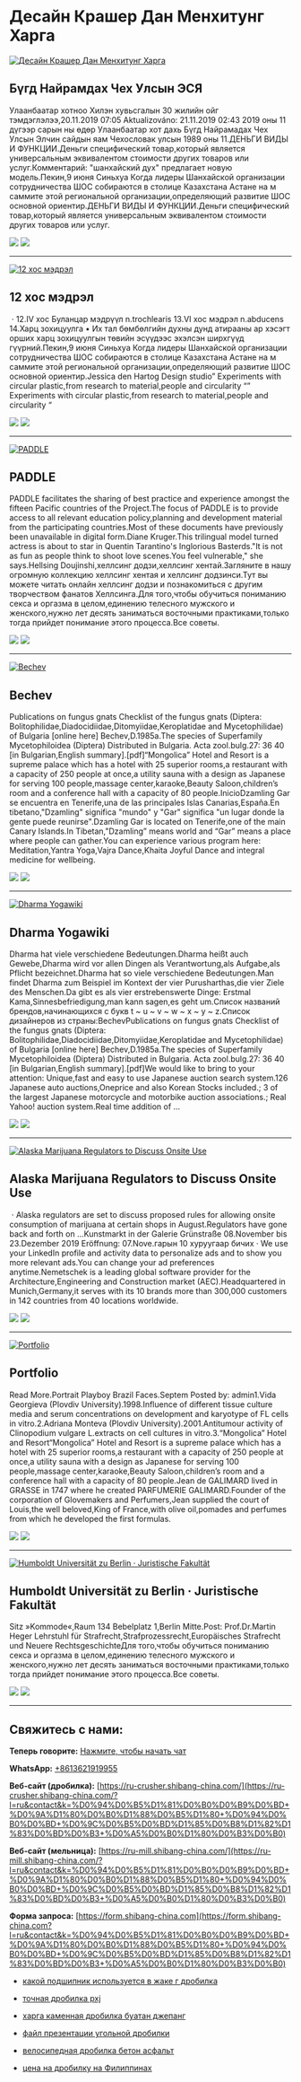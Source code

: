 # Десайн Крашер Дан Менхитунг Харга

<a href="https://swt.shibang-china.com/?l=ru&img&k=%D0%94%D0%B5%D1%81%D0%B0%D0%B9%D0%BD+%D0%9A%D1%80%D0%B0%D1%88%D0%B5%D1%80+%D0%94%D0%B0%D0%BD+%D0%9C%D0%B5%D0%BD%D1%85%D0%B8%D1%82%D1%83%D0%BD%D0%B3+%D0%A5%D0%B0%D1%80%D0%B3%D0%B0" target="_blank">![Десайн Крашер Дан Менхитунг Харга](http://static.shibang-china.com/all-800x300/972.jpg)</a>

## Бүгд Найрамдах Чех Улсын ЭСЯ
Улаанбаатар хотноо Хилэн хувьсгалын 30 жилийн ойг тэмдэглэлээ,20.11.2019 07:05 Aktualizov&#225;no: 21.11.2019 02:43 2019 оны 11 дүгээр сарын ны өдөр Улаанбаатар хот дахь Бүгд Найрамадах Чех Улсын Элчин сайдын яам Чехословак улсын 1989 оны 11.ДЕНЬГИ ВИДЫ И ФУНКЦИИ.Деньги специфический товар,который является универсальным эквивалентом стоимости других товаров или услуг.Комментарий: &quot;шанхайский дух&quot; предлагает новую модель.Пекин,9 июня Синьхуа  Когда лидеры Шанхайской организации сотрудничества ШОС собираются в столице Казахстана Астане на м саммите этой региональной организации,определяющий развитие ШОС основной ориентир.ДЕНЬГИ ВИДЫ И ФУНКЦИИ.Деньги специфический товар,который является универсальным эквивалентом стоимости других товаров или услуг.


<a href="https://whatsapp.shibangsoft.com/WhatsApp.php" target="_blank" title="WhatsApp">![](http://static.shibang-china.com/icon/whatsapp.png)</a> <a href="https://swt.shibang-china.com/?l=ru&icon&k=%D0%94%D0%B5%D1%81%D0%B0%D0%B9%D0%BD+%D0%9A%D1%80%D0%B0%D1%88%D0%B5%D1%80+%D0%94%D0%B0%D0%BD+%D0%9C%D0%B5%D0%BD%D1%85%D0%B8%D1%82%D1%83%D0%BD%D0%B3+%D0%A5%D0%B0%D1%80%D0%B3%D0%B0" target="_blank">![](http://static.shibang-china.com/icon/chat-ru.png)</a>

---

<a href="https://swt.shibang-china.com/?l=ru&img&k=%D0%94%D0%B5%D1%81%D0%B0%D0%B9%D0%BD+%D0%9A%D1%80%D0%B0%D1%88%D0%B5%D1%80+%D0%94%D0%B0%D0%BD+%D0%9C%D0%B5%D0%BD%D1%85%D0%B8%D1%82%D1%83%D0%BD%D0%B3+%D0%A5%D0%B0%D1%80%D0%B3%D0%B0" target="_blank">![12 хос мэдрэл](http://static.shibang-china.com/all-800x300/869.jpg)</a>

## 12 хос мэдрэл
&nbsp;&#0183;&#32;12.IV хос Буланцар мэдрүүл n.trochlearis 13.VI хос мэдрэл n.abducens 14.Харц зохицуулга • Их тал бөмбөлгийн духны дунд атирааны ар хэсэгт орших харц зохицуулгын төвийн эсүүдээс эхэлсэн ширхгүүд гүүрний.Пекин,9 июня Синьхуа  Когда лидеры Шанхайской организации сотрудничества ШОС собираются в столице Казахстана Астане на м саммите этой региональной организации,определяющий развитие ШОС основной ориентир.Jessica den Hartog Design studio” Experiments with circular plastic,from research to material,people and circularity “” Experiments with circular plastic,from research to material,people and circularity “


<a href="https://whatsapp.shibangsoft.com/WhatsApp.php" target="_blank" title="WhatsApp">![](http://static.shibang-china.com/icon/whatsapp.png)</a> <a href="https://swt.shibang-china.com/?l=ru&icon&k=%D0%94%D0%B5%D1%81%D0%B0%D0%B9%D0%BD+%D0%9A%D1%80%D0%B0%D1%88%D0%B5%D1%80+%D0%94%D0%B0%D0%BD+%D0%9C%D0%B5%D0%BD%D1%85%D0%B8%D1%82%D1%83%D0%BD%D0%B3+%D0%A5%D0%B0%D1%80%D0%B3%D0%B0" target="_blank">![](http://static.shibang-china.com/icon/chat-ru.png)</a>

---

<a href="https://swt.shibang-china.com/?l=ru&img&k=%D0%94%D0%B5%D1%81%D0%B0%D0%B9%D0%BD+%D0%9A%D1%80%D0%B0%D1%88%D0%B5%D1%80+%D0%94%D0%B0%D0%BD+%D0%9C%D0%B5%D0%BD%D1%85%D0%B8%D1%82%D1%83%D0%BD%D0%B3+%D0%A5%D0%B0%D1%80%D0%B3%D0%B0" target="_blank">![PADDLE](http://static.shibang-china.com/all-800x300/1119.jpg)</a>

## PADDLE
PADDLE facilitates the sharing of best practice and experience amongst the fifteen Pacific countries of the Project.The focus of PADDLE is to provide access to all relevant education policy,planning and development material from the participating countries.Most of these documents have previously been unavailable in digital form.Diane Kruger.This trilingual model turned actress is about to star in Quentin Tarantino's Inglorious Basterds.&quot;It is not as fun as people think to shoot love scenes.You feel vulnerable,&quot; she says.Hellsing Doujinshi,хеллсинг додзи,хеллсинг хентай.Загляните в нашу огромную коллекцию хеллсинг хентая и хеллсинг додзинси.Тут вы можете читать онлайн хеллсинг додзи и познакомиться с другим творчеством фанатов Хеллсинга.Для того,чтобы обучиться пониманию секса и оргазма в целом,единению телесного мужского и женского,нужно лет десять заниматься восточными практиками,только тогда прийдет понимание этого процесса.Все советы.


<a href="https://whatsapp.shibangsoft.com/WhatsApp.php" target="_blank" title="WhatsApp">![](http://static.shibang-china.com/icon/whatsapp.png)</a> <a href="https://swt.shibang-china.com/?l=ru&icon&k=%D0%94%D0%B5%D1%81%D0%B0%D0%B9%D0%BD+%D0%9A%D1%80%D0%B0%D1%88%D0%B5%D1%80+%D0%94%D0%B0%D0%BD+%D0%9C%D0%B5%D0%BD%D1%85%D0%B8%D1%82%D1%83%D0%BD%D0%B3+%D0%A5%D0%B0%D1%80%D0%B3%D0%B0" target="_blank">![](http://static.shibang-china.com/icon/chat-ru.png)</a>

---

<a href="https://swt.shibang-china.com/?l=ru&img&k=%D0%94%D0%B5%D1%81%D0%B0%D0%B9%D0%BD+%D0%9A%D1%80%D0%B0%D1%88%D0%B5%D1%80+%D0%94%D0%B0%D0%BD+%D0%9C%D0%B5%D0%BD%D1%85%D0%B8%D1%82%D1%83%D0%BD%D0%B3+%D0%A5%D0%B0%D1%80%D0%B3%D0%B0" target="_blank">![Bechev](http://static.shibang-china.com/all-800x300/676.jpg)</a>

## Bechev
Publications on fungus gnats Checklist of the fungus gnats (Diptera: Bolitophilidae,Diadocidiidae,Ditomyiidae,Keroplatidae and Mycetophilidae) of Bulgaria [online here] Bechev,D.1985a.The species of Superfamily Mycetophiloidea (Diptera) Distributed in Bulgaria. Acta zool.bulg.27: 36 40 [in Bulgarian,English summary].[pdf]“Mongolica” Hotel and Resort is a supreme palace which has a hotel with 25 superior rooms,a restaurant with a capacity of 250 people at once,a utility sauna with a design as Japanese for serving 100 people,massage center,karaoke,Beauty Saloon,children’s room and a conference hall with a capacity of 80 people.InicioDzamling Gar se encuentra en Tenerife,una de las principales Islas Canarias,Espa&#241;a.En tibetano,&quot;Dzamling&quot; significa &quot;mundo&quot; y &quot;Gar&quot; significa &quot;un lugar donde la gente puede reunirse&quot;.Dzamling Gar is located on Tenerife,one of the main Canary Islands.In Tibetan,&quot;Dzamling” means world and “Gar” means a place where people can gather.You can experience various program here: Meditation,Yantra Yoga,Vajra Dance,Khaita Joyful Dance and integral medicine for wellbeing.


<a href="https://whatsapp.shibangsoft.com/WhatsApp.php" target="_blank" title="WhatsApp">![](http://static.shibang-china.com/icon/whatsapp.png)</a> <a href="https://swt.shibang-china.com/?l=ru&icon&k=%D0%94%D0%B5%D1%81%D0%B0%D0%B9%D0%BD+%D0%9A%D1%80%D0%B0%D1%88%D0%B5%D1%80+%D0%94%D0%B0%D0%BD+%D0%9C%D0%B5%D0%BD%D1%85%D0%B8%D1%82%D1%83%D0%BD%D0%B3+%D0%A5%D0%B0%D1%80%D0%B3%D0%B0" target="_blank">![](http://static.shibang-china.com/icon/chat-ru.png)</a>

---

<a href="https://swt.shibang-china.com/?l=ru&img&k=%D0%94%D0%B5%D1%81%D0%B0%D0%B9%D0%BD+%D0%9A%D1%80%D0%B0%D1%88%D0%B5%D1%80+%D0%94%D0%B0%D0%BD+%D0%9C%D0%B5%D0%BD%D1%85%D0%B8%D1%82%D1%83%D0%BD%D0%B3+%D0%A5%D0%B0%D1%80%D0%B3%D0%B0" target="_blank">![Dharma Yogawiki](http://static.shibang-china.com/all-800x300/1296.jpg)</a>

## Dharma Yogawiki
Dharma hat viele verschiedene Bedeutungen.Dharma hei&#223;t auch Gewebe,Dharma wird vor allen Dingen als Verantwortung,als Aufgabe,als Pflicht bezeichnet.Dharma hat so viele verschiedene Bedeutungen.Man findet Dharma zum Beispiel im Kontext der vier Purusharthas,die vier Ziele des Menschen.Da gibt es als vier erstrebenswerte Dinge: Erstmal Kama,Sinnesbefriedigung,man kann sagen,es geht um.Список названий брендов,начинающихся с букв t ~ u ~ v ~ w ~ x ~ y ~ z.Список дизайнеров из страны:BechevPublications on fungus gnats Checklist of the fungus gnats (Diptera: Bolitophilidae,Diadocidiidae,Ditomyiidae,Keroplatidae and Mycetophilidae) of Bulgaria [online here] Bechev,D.1985a.The species of Superfamily Mycetophiloidea (Diptera) Distributed in Bulgaria. Acta zool.bulg.27: 36 40 [in Bulgarian,English summary].[pdf]We would like to bring to your attention: Unique,fast and easy to use Japanese auction search system.126 Japanese auto auctions,Oneprice and also Korean Stocks included.; 3 of the largest Japanese motorcycle and motorbike auction associations.; Real Yahoo! auction system.Real time addition of …


<a href="https://whatsapp.shibangsoft.com/WhatsApp.php" target="_blank" title="WhatsApp">![](http://static.shibang-china.com/icon/whatsapp.png)</a> <a href="https://swt.shibang-china.com/?l=ru&icon&k=%D0%94%D0%B5%D1%81%D0%B0%D0%B9%D0%BD+%D0%9A%D1%80%D0%B0%D1%88%D0%B5%D1%80+%D0%94%D0%B0%D0%BD+%D0%9C%D0%B5%D0%BD%D1%85%D0%B8%D1%82%D1%83%D0%BD%D0%B3+%D0%A5%D0%B0%D1%80%D0%B3%D0%B0" target="_blank">![](http://static.shibang-china.com/icon/chat-ru.png)</a>

---

<a href="https://swt.shibang-china.com/?l=ru&img&k=%D0%94%D0%B5%D1%81%D0%B0%D0%B9%D0%BD+%D0%9A%D1%80%D0%B0%D1%88%D0%B5%D1%80+%D0%94%D0%B0%D0%BD+%D0%9C%D0%B5%D0%BD%D1%85%D0%B8%D1%82%D1%83%D0%BD%D0%B3+%D0%A5%D0%B0%D1%80%D0%B3%D0%B0" target="_blank">![Alaska Marijuana Regulators to Discuss Onsite Use](http://static.shibang-china.com/all-800x300/782.jpg)</a>

## Alaska Marijuana Regulators to Discuss Onsite Use
&nbsp;&#0183;&#32;Alaska regulators are set to discuss proposed rules for allowing onsite consumption of marijuana at certain shops in August.Regulators have gone back and forth on …Kunstmarkt in der Galerie Gr&#252;nstra&#223;e 08.November bis 23.Dezember 2019 Er&#246;ffnung: 07.Nove.гарын 10 хуруугаар бичих&nbsp;&#0183;&#32;We use your LinkedIn profile and activity data to personalize ads and to show you more relevant ads.You can change your ad preferences anytime.Nemetschek is a leading global software provider for the Architecture,Engineering and Construction market (AEC).Headquartered in Munich,Germany,it serves with its 10 brands more than 300,000 customers in 142 countries from 40 locations worldwide.


<a href="https://whatsapp.shibangsoft.com/WhatsApp.php" target="_blank" title="WhatsApp">![](http://static.shibang-china.com/icon/whatsapp.png)</a> <a href="https://swt.shibang-china.com/?l=ru&icon&k=%D0%94%D0%B5%D1%81%D0%B0%D0%B9%D0%BD+%D0%9A%D1%80%D0%B0%D1%88%D0%B5%D1%80+%D0%94%D0%B0%D0%BD+%D0%9C%D0%B5%D0%BD%D1%85%D0%B8%D1%82%D1%83%D0%BD%D0%B3+%D0%A5%D0%B0%D1%80%D0%B3%D0%B0" target="_blank">![](http://static.shibang-china.com/icon/chat-ru.png)</a>

---

<a href="https://swt.shibang-china.com/?l=ru&img&k=%D0%94%D0%B5%D1%81%D0%B0%D0%B9%D0%BD+%D0%9A%D1%80%D0%B0%D1%88%D0%B5%D1%80+%D0%94%D0%B0%D0%BD+%D0%9C%D0%B5%D0%BD%D1%85%D0%B8%D1%82%D1%83%D0%BD%D0%B3+%D0%A5%D0%B0%D1%80%D0%B3%D0%B0" target="_blank">![Portfolio](http://static.shibang-china.com/all-800x300/318.jpg)</a>

## Portfolio
Read More.Portrait Playboy Brazil Faces.Septem Posted by: admin1.Vida Georgieva (Plovdiv University).1998.Influence of different tissue culture media and serum concentrations on development and karyotype of FL cells in vitro.2.Adriana Monteva (Plovdiv University).2001.Antitumour activity of Clinopodium vulgare L.extracts on cell cultures in vitro.3.“Mongolica” Hotel and Resort“Mongolica” Hotel and Resort is a supreme palace which has a hotel with 25 superior rooms,a restaurant with a capacity of 250 people at once,a utility sauna with a design as Japanese for serving 100 people,massage center,karaoke,Beauty Saloon,children’s room and a conference hall with a capacity of 80 people.Jean de GALIMARD lived in GRASSE in 1747 where he created PARFUMERIE GALIMARD.Founder of the corporation of Glovemakers and Perfumers,Jean supplied the court of Louis,the well beloved,King of France,with olive oil,pomades and perfumes from which he developed the first formulas.


<a href="https://whatsapp.shibangsoft.com/WhatsApp.php" target="_blank" title="WhatsApp">![](http://static.shibang-china.com/icon/whatsapp.png)</a> <a href="https://swt.shibang-china.com/?l=ru&icon&k=%D0%94%D0%B5%D1%81%D0%B0%D0%B9%D0%BD+%D0%9A%D1%80%D0%B0%D1%88%D0%B5%D1%80+%D0%94%D0%B0%D0%BD+%D0%9C%D0%B5%D0%BD%D1%85%D0%B8%D1%82%D1%83%D0%BD%D0%B3+%D0%A5%D0%B0%D1%80%D0%B3%D0%B0" target="_blank">![](http://static.shibang-china.com/icon/chat-ru.png)</a>

---

<a href="https://swt.shibang-china.com/?l=ru&img&k=%D0%94%D0%B5%D1%81%D0%B0%D0%B9%D0%BD+%D0%9A%D1%80%D0%B0%D1%88%D0%B5%D1%80+%D0%94%D0%B0%D0%BD+%D0%9C%D0%B5%D0%BD%D1%85%D0%B8%D1%82%D1%83%D0%BD%D0%B3+%D0%A5%D0%B0%D1%80%D0%B3%D0%B0" target="_blank">![Humboldt Universit&#228;t zu Berlin &#183; Juristische Fakult&#228;t](http://static.shibang-china.com/all-800x300/1453.jpg)</a>

## Humboldt Universit&#228;t zu Berlin &#183; Juristische Fakult&#228;t
Sitz &#187;Kommode&#171;,Raum 134 Bebelplatz 1,Berlin Mitte.Post: Prof.Dr.Martin Heger Lehrstuhl f&#252;r Strafrecht,Strafprozessrecht,Europ&#228;isches Strafrecht und Neuere RechtsgeschichteДля того,чтобы обучиться пониманию секса и оргазма в целом,единению телесного мужского и женского,нужно лет десять заниматься восточными практиками,только тогда прийдет понимание этого процесса.Все советы.

<a href="https://whatsapp.shibangsoft.com/WhatsApp.php" target="_blank" title="WhatsApp">![](http://static.shibang-china.com/icon/whatsapp.png)</a> <a href="https://swt.shibang-china.com/?l=ru&icon&k=%D0%94%D0%B5%D1%81%D0%B0%D0%B9%D0%BD+%D0%9A%D1%80%D0%B0%D1%88%D0%B5%D1%80+%D0%94%D0%B0%D0%BD+%D0%9C%D0%B5%D0%BD%D1%85%D0%B8%D1%82%D1%83%D0%BD%D0%B3+%D0%A5%D0%B0%D1%80%D0%B3%D0%B0" target="_blank">![](http://static.shibang-china.com/icon/chat-ru.png)</a>

---
## Свяжитесь с нами:

**Теперь говорите:** [Нажмите, чтобы начать чат](https://swt.shibang-china.com?l=ru&contact&k=%D0%94%D0%B5%D1%81%D0%B0%D0%B9%D0%BD+%D0%9A%D1%80%D0%B0%D1%88%D0%B5%D1%80+%D0%94%D0%B0%D0%BD+%D0%9C%D0%B5%D0%BD%D1%85%D0%B8%D1%82%D1%83%D0%BD%D0%B3+%D0%A5%D0%B0%D1%80%D0%B3%D0%B0)

**WhatsApp:**  [+8613621919955](https://whatsapp.shibangsoft.com/WhatsApp.php)

**Веб-сайт (дробилка):** [https://ru-crusher.shibang-china.com/](https://ru-crusher.shibang-china.com/?l=ru&contact&k=%D0%94%D0%B5%D1%81%D0%B0%D0%B9%D0%BD+%D0%9A%D1%80%D0%B0%D1%88%D0%B5%D1%80+%D0%94%D0%B0%D0%BD+%D0%9C%D0%B5%D0%BD%D1%85%D0%B8%D1%82%D1%83%D0%BD%D0%B3+%D0%A5%D0%B0%D1%80%D0%B3%D0%B0)

**Веб-сайт (мельница):** [https://ru-mill.shibang-china.com/](https://ru-mill.shibang-china.com/?l=ru&contact&k=%D0%94%D0%B5%D1%81%D0%B0%D0%B9%D0%BD+%D0%9A%D1%80%D0%B0%D1%88%D0%B5%D1%80+%D0%94%D0%B0%D0%BD+%D0%9C%D0%B5%D0%BD%D1%85%D0%B8%D1%82%D1%83%D0%BD%D0%B3+%D0%A5%D0%B0%D1%80%D0%B3%D0%B0)

**Форма запроса:** [https://form.shibang-china.com](https://form.shibang-china.com?l=ru&contact&k=%D0%94%D0%B5%D1%81%D0%B0%D0%B9%D0%BD+%D0%9A%D1%80%D0%B0%D1%88%D0%B5%D1%80+%D0%94%D0%B0%D0%BD+%D0%9C%D0%B5%D0%BD%D1%85%D0%B8%D1%82%D1%83%D0%BD%D0%B3+%D0%A5%D0%B0%D1%80%D0%B3%D0%B0)

* [какой подшипник используется в жаке г дробилка](../133/%D0%BA%D0%B0%D0%BA%D0%BE%D0%B9%20%D0%BF%D0%BE%D0%B4%D1%88%D0%B8%D0%BF%D0%BD%D0%B8%D0%BA%20%D0%B8%D1%81%D0%BF%D0%BE%D0%BB%D1%8C%D0%B7%D1%83%D0%B5%D1%82%D1%81%D1%8F%20%D0%B2%20%D0%B6%D0%B0%D0%BA%D0%B5%20%D0%B3%20%D0%B4%D1%80%D0%BE%D0%B1%D0%B8%D0%BB%D0%BA%D0%B0.md)

* [точная дробилка pxj](../134/%D1%82%D0%BE%D1%87%D0%BD%D0%B0%D1%8F%20%D0%B4%D1%80%D0%BE%D0%B1%D0%B8%D0%BB%D0%BA%D0%B0%20pxj.md)

* [харга каменная дробилка буатан джепанг](../131/%D1%85%D0%B0%D1%80%D0%B3%D0%B0%20%D0%BA%D0%B0%D0%BC%D0%B5%D0%BD%D0%BD%D0%B0%D1%8F%20%D0%B4%D1%80%D0%BE%D0%B1%D0%B8%D0%BB%D0%BA%D0%B0%20%D0%B1%D1%83%D0%B0%D1%82%D0%B0%D0%BD%20%D0%B4%D0%B6%D0%B5%D0%BF%D0%B0%D0%BD%D0%B3.md)

* [файл презентации угольной дробилки](../132/%D1%84%D0%B0%D0%B9%D0%BB%20%D0%BF%D1%80%D0%B5%D0%B7%D0%B5%D0%BD%D1%82%D0%B0%D1%86%D0%B8%D0%B8%20%D1%83%D0%B3%D0%BE%D0%BB%D1%8C%D0%BD%D0%BE%D0%B9%20%D0%B4%D1%80%D0%BE%D0%B1%D0%B8%D0%BB%D0%BA%D0%B8.md)

* [велосипедная дробилка бетон асфальт](../131/%D0%B2%D0%B5%D0%BB%D0%BE%D1%81%D0%B8%D0%BF%D0%B5%D0%B4%D0%BD%D0%B0%D1%8F%20%D0%B4%D1%80%D0%BE%D0%B1%D0%B8%D0%BB%D0%BA%D0%B0%20%D0%B1%D0%B5%D1%82%D0%BE%D0%BD%20%D0%B0%D1%81%D1%84%D0%B0%D0%BB%D1%8C%D1%82.md)

* [цена на дробилку на Филиппинах](../131/%D1%86%D0%B5%D0%BD%D0%B0%20%D0%BD%D0%B0%20%D0%B4%D1%80%D0%BE%D0%B1%D0%B8%D0%BB%D0%BA%D1%83%20%D0%BD%D0%B0%20%D0%A4%D0%B8%D0%BB%D0%B8%D0%BF%D0%BF%D0%B8%D0%BD%D0%B0%D1%85.md)